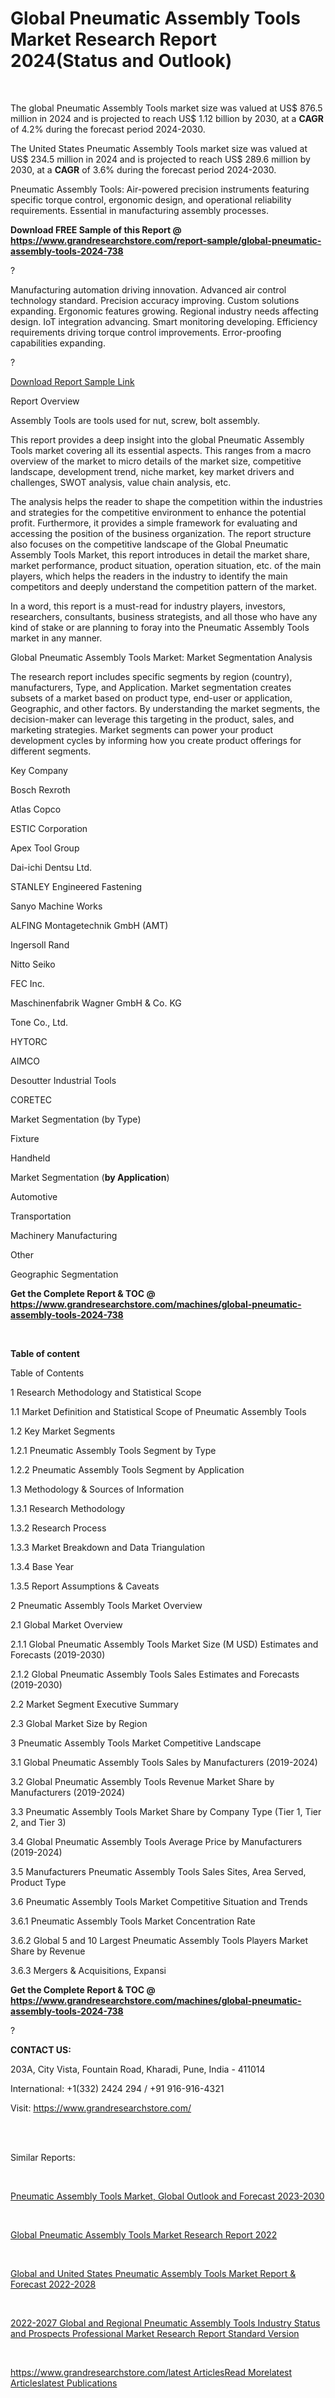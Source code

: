 <h1>Global Pneumatic Assembly Tools Market Research Report 2024(Status and Outlook)</h1><br/><p>The global Pneumatic Assembly Tools market size was valued at US$ 876.5 million in 2024 and is projected to reach US$ 1.12 billion by 2030, at a <strong>CAGR</strong> of 4.2% during the forecast period 2024-2030.</p>
 
 
 
 <p>The United States Pneumatic Assembly Tools market size was valued at US$ 234.5 million in 2024 and is projected to reach US$ 289.6 million by 2030, at a <strong>CAGR</strong> of 3.6% during the forecast period 2024-2030.</p>
 
 
 
 <p>Pneumatic Assembly Tools: Air-powered precision instruments featuring specific torque control, ergonomic design, and operational reliability requirements. Essential in manufacturing assembly processes.</p>
 
 
 
 <div><b>Download FREE Sample of this Report @ <a href="https://www.grandresearchstore.com/report-sample/global-pneumatic-assembly-tools-2024-738">https://www.grandresearchstore.com/report-sample/global-pneumatic-assembly-tools-2024-738</a></b></div>
 
 
 
 <p>? </p>
 
 
 
 <p>Manufacturing automation driving innovation. Advanced air control technology standard. Precision accuracy improving. Custom solutions expanding. Ergonomic features growing. Regional industry needs affecting design. IoT integration advancing. Smart monitoring developing. Efficiency requirements driving torque control improvements. Error-proofing capabilities expanding.</p>
 
 
 
 <p>? </p>
 
 
 
 <p><a href="https://www.grandresearchstore.com/mr-admin/report-sample/global-pneumatic-assembly-tools-2024-738">Download Report Sample Link</a></p>
 
 
 
 <p>Report Overview</p>
 
 
 
 <p>Assembly Tools are tools used for nut, screw, bolt assembly.</p>
 
 
 
 <p>This report provides a deep insight into the global Pneumatic Assembly Tools market covering all its essential aspects. This ranges from a macro overview of the market to micro details of the market size, competitive landscape, development trend, niche market, key market drivers and challenges, SWOT analysis, value chain analysis, etc.</p>
 
 
 
 <p>The analysis helps the reader to shape the competition within the industries and strategies for the competitive environment to enhance the potential profit. Furthermore, it provides a simple framework for evaluating and accessing the position of the business organization. The report structure also focuses on the competitive landscape of the Global Pneumatic Assembly Tools Market, this report introduces in detail the market share, market performance, product situation, operation situation, etc. of the main players, which helps the readers in the industry to identify the main competitors and deeply understand the competition pattern of the market.</p>
 
 
 
 <p>In a word, this report is a must-read for industry players, investors, researchers, consultants, business strategists, and all those who have any kind of stake or are planning to foray into the Pneumatic Assembly Tools market in any manner.</p>
 
 
 
 <p>Global Pneumatic Assembly Tools Market: Market Segmentation Analysis</p>
 
 
 
 <p>The research report includes specific segments by region (country), manufacturers, Type, and Application. Market segmentation creates subsets of a market based on product type, end-user or application, Geographic, and other factors. By understanding the market segments, the decision-maker can leverage this targeting in the product, sales, and marketing strategies. Market segments can power your product development cycles by informing how you create product offerings for different segments.</p>
 
 
 
 <p>Key Company</p>
 
 
 
 <p>Bosch Rexroth</p>
 
 
 
 <p>Atlas Copco</p>
 
 
 
 <p>ESTIC Corporation</p>
 
 
 
 <p>Apex Tool Group</p>
 
 
 
 <p>Dai-ichi Dentsu Ltd.</p>
 
 
 
 <p>STANLEY Engineered Fastening</p>
 
 
 
 <p>Sanyo Machine Works</p>
 
 
 
 <p>ALFING Montagetechnik GmbH (AMT)</p>
 
 
 
 <p>Ingersoll Rand</p>
 
 
 
 <p>Nitto Seiko</p>
 
 
 
 <p>FEC Inc.</p>
 
 
 
 <p>Maschinenfabrik Wagner GmbH & Co. KG</p>
 
 
 
 <p>Tone Co., Ltd.</p>
 
 
 
 <p>HYTORC</p>
 
 
 
 <p>AIMCO</p>
 
 
 
 <p>Desoutter Industrial Tools</p>
 
 
 
 <p>CORETEC</p>
 
 
 
 <p>Market Segmentation (by Type)</p>
 
 
 
 <p>Fixture</p>
 
 
 
 <p>Handheld</p>
 
 
 
 <p>Market Segmentation (<strong>by Application</strong>)</p>
 
 
 
 <p>Automotive</p>
 
 
 
 <p>Transportation</p>
 
 
 
 <p>Machinery Manufacturing</p>
 
 
 
 <p>Other</p>
 
 
 
 <p>Geographic Segmentation</p>
 
 
 
 <div><b>Get the Complete Report & TOC @ <a href="https://www.grandresearchstore.com/machines/global-pneumatic-assembly-tools-2024-738">https://www.grandresearchstore.com/machines/global-pneumatic-assembly-tools-2024-738</a></b></div>
 
 
 
 <p><br />
 
 <b>Table of content</b></p>
 
 
 
 <p>Table of Contents<br />
 
 1 Research Methodology and Statistical Scope<br />
 
 1.1 Market Definition and Statistical Scope of Pneumatic Assembly Tools<br />
 
 1.2 Key Market Segments<br />
 
 1.2.1 Pneumatic Assembly Tools Segment by Type<br />
 
 1.2.2 Pneumatic Assembly Tools Segment by Application<br />
 
 1.3 Methodology & Sources of Information<br />
 
 1.3.1 Research Methodology<br />
 
 1.3.2 Research Process<br />
 
 1.3.3 Market Breakdown and Data Triangulation<br />
 
 1.3.4 Base Year<br />
 
 1.3.5 Report Assumptions & Caveats<br />
 
 2 Pneumatic Assembly Tools Market Overview<br />
 
 2.1 Global Market Overview<br />
 
 2.1.1 Global Pneumatic Assembly Tools Market Size (M USD) Estimates and Forecasts (2019-2030)<br />
 
 2.1.2 Global Pneumatic Assembly Tools Sales Estimates and Forecasts (2019-2030)<br />
 
 2.2 Market Segment Executive Summary<br />
 
 2.3 Global Market Size by Region<br />
 
 3 Pneumatic Assembly Tools Market Competitive Landscape<br />
 
 3.1 Global Pneumatic Assembly Tools Sales by Manufacturers (2019-2024)<br />
 
 3.2 Global Pneumatic Assembly Tools Revenue Market Share by Manufacturers (2019-2024)<br />
 
 3.3 Pneumatic Assembly Tools Market Share by Company Type (Tier 1, Tier 2, and Tier 3)<br />
 
 3.4 Global Pneumatic Assembly Tools Average Price by Manufacturers (2019-2024)<br />
 
 3.5 Manufacturers Pneumatic Assembly Tools Sales Sites, Area Served, Product Type<br />
 
 3.6 Pneumatic Assembly Tools Market Competitive Situation and Trends<br />
 
 3.6.1 Pneumatic Assembly Tools Market Concentration Rate<br />
 
 3.6.2 Global 5 and 10 Largest Pneumatic Assembly Tools Players Market Share by Revenue<br />
 
 3.6.3 Mergers & Acquisitions, Expansi</p>
 
 
 
 <div><b>Get the Complete Report & TOC @ <a href="https://www.grandresearchstore.com/machines/global-pneumatic-assembly-tools-2024-738">https://www.grandresearchstore.com/machines/global-pneumatic-assembly-tools-2024-738</a></b></div>
 
 
 
 <p>? </p>
 
 
 
 <p><b>CONTACT US:</b><br />
 
 203A, City Vista, Fountain Road, Kharadi, Pune, India - 411014<br />
 
 International: +1(332) 2424 294 / +91 916-916-4321<br />
 
 Visit: <a href="https://www.grandresearchstore.com/">https://www.grandresearchstore.com/</a><br />
 
 <br />
 
 <br />
 
 Similar Reports:<br />
 
 <br />
 
 <a href="https://www.grandresearchstore.com/machines/global-pneumatic-assembly-tools-forecast-2023-2030-250">Pneumatic Assembly Tools Market, Global Outlook and Forecast 2023-2030</a><br />
 
 <br />
 
 <a href="https://www.grandresearchstore.com/machines/global-pneumatic-assembly-tools-2022-344">Global Pneumatic Assembly Tools Market Research Report 2022</a><br />
 
 <br />
 
 <a href="https://www.grandresearchstore.com/machines/global-united-states-pneumatic-assembly-tools-2022-2028-908">Global and United States Pneumatic Assembly Tools Market Report & Forecast 2022-2028</a><br />
 
 <br />
 
 <a href="https://www.grandresearchstore.com/machines/global-regional-pneumatic-assembly-tools-2022-2027-329">2022-2027 Global and Regional Pneumatic Assembly Tools Industry Status and Prospects Professional Market Research Report Standard Version</a><br />
 
 <br />
 
 <a href="https://gyeongbokgung.com">https://www.grandresearchstore.com/</a><a href="https://hallyeomaritime.com">latest Articles</a><a href="https://jingwansa.com">Read More</a><a href="https://nguoiviet.jp/">latest Articles</a><a href="https://www.intelmarketresearch.com/">latest Publications</a></p>
